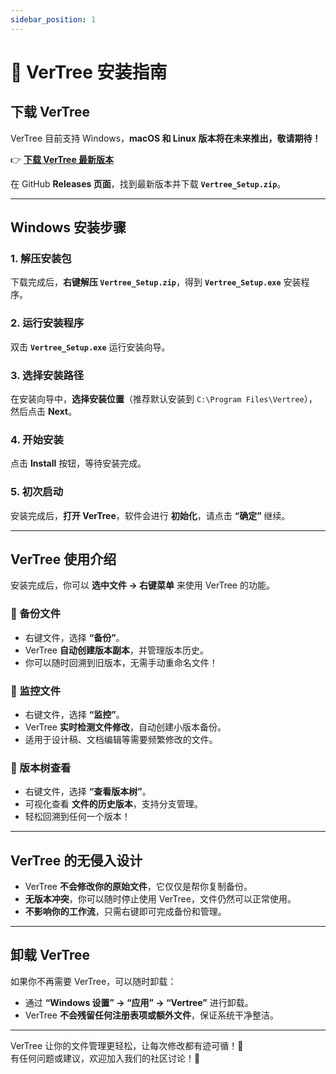 ```yaml
---
sidebar_position: 1
---
```


# 🚀 VerTree 安装指南

## **下载 VerTree**
VerTree 目前支持 Windows，**macOS 和 Linux 版本将在未来推出，敬请期待！**

👉 **[下载 VerTree 最新版本](https://github.com/w0fv1/vertree/releases)**

在 GitHub **Releases 页面**，找到最新版本并下载 **`Vertree_Setup.zip`**。

---

## **Windows 安装步骤**

### **1. 解压安装包**
下载完成后，**右键解压 `Vertree_Setup.zip`**，得到 **`Vertree_Setup.exe`** 安装程序。

### **2. 运行安装程序**
双击 **`Vertree_Setup.exe`** 运行安装向导。

### **3. 选择安装路径**
在安装向导中，**选择安装位置**（推荐默认安装到 `C:\Program Files\Vertree`），然后点击 **Next**。

### **4. 开始安装**
点击 **Install** 按钮，等待安装完成。

### **5. 初次启动**
安装完成后，**打开 VerTree**，软件会进行 **初始化**，请点击 **“确定”** 继续。

---

## **VerTree 使用介绍**

安装完成后，你可以 **选中文件 -> 右键菜单** 来使用 VerTree 的功能。

### **🔹 备份文件**
- 右键文件，选择 **“备份”**。
- VerTree **自动创建版本副本**，并管理版本历史。
- 你可以随时回溯到旧版本，无需手动重命名文件！

### **🔹 监控文件**
- 右键文件，选择 **“监控”**。
- VerTree **实时检测文件修改**，自动创建小版本备份。
- 适用于设计稿、文档编辑等需要频繁修改的文件。

### **🔹 版本树查看**
- 右键文件，选择 **“查看版本树”**。
- 可视化查看 **文件的历史版本**，支持分支管理。
- 轻松回溯到任何一个版本！

---

## **VerTree 的无侵入设计**
- VerTree **不会修改你的原始文件**，它仅仅是帮你复制备份。
- **无版本冲突**，你可以随时停止使用 VerTree，文件仍然可以正常使用。
- **不影响你的工作流**，只需右键即可完成备份和管理。

---

## **卸载 VerTree**
如果你不再需要 VerTree，可以随时卸载：
- 通过 **“Windows 设置” -> “应用” -> “Vertree”** 进行卸载。
- VerTree **不会残留任何注册表项或额外文件**，保证系统干净整洁。

---

VerTree 让你的文件管理更轻松，让每次修改都有迹可循！🚀  
有任何问题或建议，欢迎加入我们的社区讨论！💬

